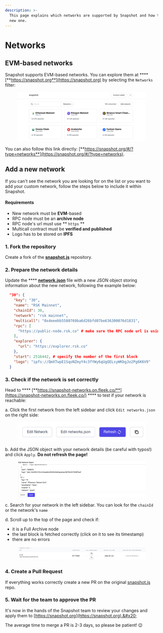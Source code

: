 ```yaml
---
description: >-
  This page explains which networks are supported by Snapshot and how to add a
  new one.
---
```


# Networks

## EVM-based networks

Snapshot supports EVM-based networks. You can explore them at **** [**https://snapshot.org**](https://snapshot.org) by selecting the `Networks` filter:

<figure><img src=".gitbook/assets/image (7) (3).png" alt=""><figcaption></figcaption></figure>

You can also follow this link directly: [**https://snapshot.org/#/?type=networks**](https://snapshot.org/#/?type=networks).

## Add a new network

If you can't see the network you are looking for on the list or you want to add your custom network, follow the steps below to include it within Snapshot.

#### Requirements

* New network must be **EVM**-based
* RPC node must be an **archive node**
* RPC node's url must use ** `https` **&#x20;
* Multicall contract must be **verified and published**&#x20;
* Logo has to be stored on **IPFS**

### 1. Fork the repository

Create a fork of the [**snapshot.js**](https://github.com/snapshot-labs/snapshot.js) repository.

### 2. Prepare the network details

Update the **** [**network.json**](https://github.com/snapshot-labs/snapshot.js/blob/master/src/networks.json) file with a new JSON object storing information about the new network, following the example below:

```json
  "30": {
    "key": "30",
    "name": "RSK Mainnet",
    "chainId": 30,
    "network": "rsk mainnet",
    "multicall": "0x4eeebb5580769ba6d26bfd07be636300076d1831",
    "rpc": [
      "https://public-node.rsk.co" # make sure the RPC node url is using https protocol
    ],
    "explorer": {
      "url": "https://explorer.rsk.co"
    },
    "start": 2516442, # specify the number of the first block
    "logo": "ipfs://QmXTwpE1SqoNZmyY4c3fYWy6qUgQELsyWKbgJo2Pg6K6V9" 
  }
```

### 3. Check if the network is set correctly

Head to **** [**https://snapshot-networks.on.fleek.co/**](https://snapshot-networks.on.fleek.co/) **** to test if your network is reachable:

a. Click the first network from the left sidebar and click `Edit networks.json` on the right side:

<figure><img src=".gitbook/assets/image (1) (4).png" alt=""><figcaption></figcaption></figure>

b. Add the JSON object with your network details (be careful with typos!) and click `Apply`. **Do not refresh the page!**

<figure><img src=".gitbook/assets/image (3) (4).png" alt=""><figcaption></figcaption></figure>

c. Search for your network in the left sidebar. You can look for the `chainId` or the network's `name`

d. Scroll up to the top of the page and check if:

* it is a Full Archive node
* the last block is fetched correctly (click on it to see its timestamp)
* there are no errors

<figure><img src=".gitbook/assets/image (10).png" alt=""><figcaption></figcaption></figure>

### 4. Create a Pull Request

If everything works correctly create a new PR on the original [snapshot.js](https://github.com/snapshot-labs/snapshot.js/) repo.

### 5. Wait for the team to approve the PR

It's now in the hands of the Snapshot team to review your changes and apply them to [https://snapshot.org](https://snapshot.org).&#x20;

The average time to merge a PR is 2-3 days, so please be patient! 😉
